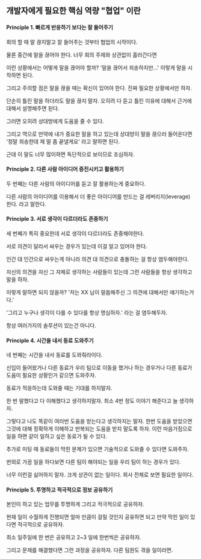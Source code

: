 ## 개발자에게 필요한 핵심 역량 "협업" 이란

#### Principle 1. 빠르게 반응하기 보다는 잘 들어주기

회의 할 때 말 끊지말고 잘 들어주는 것부터 협업의 시작이다.

물론 중간에 말을 끊어야 한다. 너무 회의 주제와 상관없이 흘러간다면 

이런 상황에서는 어떻게 말을 끊어야 할까? '말을 끊어서 죄송하지만...' 이렇게 말을 시작하면 된다.

그리고 주의할 점은 말을 끊을 때는 확신이 있어야 한다. 진짜 필요한 상황에서만 하자. 

단순히 틀린 말을 하더라도 말을 끊지 말자. 오히려 다 듣고 틀린 이유에 대해서 근거에 대해서 설명해주면 된다.

그러면 오히려 상대방에게 도움을 줄 수 있다.

그리고 역으로 만약에 내가 중요한 말을 하고 있는데 상대방이 말을 끊으러 들어온다면 '정말 죄송한데 제 말 좀 끝낼게요' 라고 말하면 된다.

근데 이 말도 너무 많이하면 독단적으로 보이므로 조심하자. 

#### Principle 2. 다른 사람 아이디어 증진시키고 활용하기

두 번째는 다른 사람의 아이디어를 듣고 잘 활용하는게 중요하다. 

다른 사람의 아이디어를 이용해서 더 좋은 아이디어를 만드는 걸 레버리지(leverage) 한다. 라고 말한다.

#### Principle 3. 서로 생각이 다르더라도 존중하기

세 번쩨가 특히 중요한데 서로 생각이 다르더라도 존중해야한다.

서로 의견이 달라서 싸우는 경우가 있는데 이걸 알고 있어야 한다. 

인간 대 인간으로 싸우는게 아니라 의견 대 의견으로 충돌하는 걸 항상 염두해야한다. 

자신의 의견을 자신 그 자체로 생각하는 사람들이 있는데 그런 사람들을 항상 생각하고 말을 하자. 

이렇게 말하면 되지 않을까? '저는 XX 님이 말씀해주신 그 의견에 대해서만 얘기하는거다.'  

'그리고 누구나 생각이 다를 수 있다를 항상 명심하자.' 라는 걸 염두해두자. 

항상 여러가지의 솔루션이 있는건 아니다. 

#### Principle 4. 시간을 내서 동료 도와주기

네 번째는 시간을 내서 동료를 도와줘라이다. 

신입이 들어왔거나 다른 동료가 우리 팀으로 이동을 했거나 하는 경우거나 다른 동료가 도움이 필요한 상황인거 같으면 도와주자. 

동료가 적응하는데 도와줄 때는 기대를 하지말자.   

한 번 말했다고 다 이해했다고 생각하지말자. 최소 4번 정도 이야기 해준다고 늘 생각하자. 

그렇다고 나도 똑같이 여러번 도움을 받는다고 생각하지는 말자. 한번 도움을 받았으면 그것에 대해 정확하게 이해하고 반복되는 도움을 
받지 말도록 하자. 이런 마음가짐으로 일을 하면 같이 일하고 싶은 동료가 될 수 있다.     

추가로 미팅 때 동료들이 막힌 문제가 있으면 기술적으로 도와줄 수 있다면 도와주자.  

번외로 가끔 일을 하다보면 다른 팀이 해야되는 일을 우리 팀이 하는 경우가 있다.

너무 이런걸 싫어하지 말자. 크게 상관이 없는 일이다. 회사 전체로 보면 필요한 일이다.   

#### Principle 5. 투명하고 적극적으로 정보 공유하기 

본인이 하고 있는 업무를 투명하게 그리고 적극적으로 공유하자. 

현재 일이 수월하게 진행되면 얼마 만큼이 걸릴 것인지 공유하면 되고 만약 막힌 일이 있다면 적극적으로 공유하자.  

최소 일주일에 한 번은 공유하고 2~3 일에 한번씩은 공유하자. 

그리고 문제를 해결했다면 그런 과정을 공유하자. 다른 팀원도 겪을 일이라면.   






